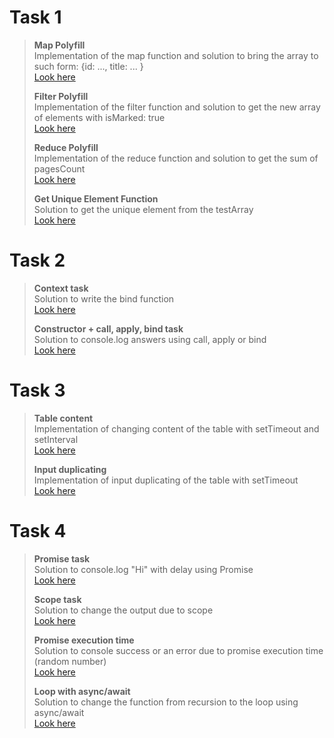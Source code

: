# Task 1

> **Map Polyfill**  
> Implementation of the map function and solution to bring the array to such form: {id: ..., title: ... }  
> [Look here](https://codepen.io/annondanon/pen/zYzbRjB)
>
> **Filter Polyfill**  
> Implementation of the filter function and solution to get the new array of elements with isMarked: true  
> [Look here](https://codepen.io/annondanon/pen/bGRZLjZ?editors=0012)
>
> **Reduce Polyfill**  
> Implementation of the reduce function and solution to get the sum of pagesCount  
> [Look here](https://codepen.io/annondanon/pen/jOwJZQN)
>
> **Get Unique Element Function**  
> Solution to get the unique element from the testArray  
> [Look here](https://codepen.io/annondanon/pen/LYLaQMz)

# Task 2

> **Context task**  
> Solution to write the bind function  
> [Look here](https://codepen.io/annondanon/pen/eYRoNdq?editors=0012)
>
> **Constructor + call, apply, bind task**  
> Solution to console.log answers using call, apply or bind  
> [Look here](https://codepen.io/annondanon/pen/MWoRwJd?editors=0012)

# Task 3

> **Table content**  
> Implementation of changing content of the table with setTimeout and setInterval  
> [Look here](https://codepen.io/annondanon/pen/eYRwNow?editors=0011)
>
> **Input duplicating**  
> Implementation of input duplicating of the table with setTimeout  
> [Look here](https://codepen.io/annondanon/pen/oNwrjNB?editors=1111)

# Task 4

> **Promise task**  
> Solution to console.log "Hi" with delay using Promise  
> [Look here](https://codepen.io/annondanon/pen/GREbpJy?editors=0012)
>
> **Scope task**  
> Solution to change the output due to scope  
> [Look here](https://codepen.io/annondanon/pen/qBjzOZq?editors=0011)
>
> **Promise execution time**  
> Solution to console success or an error due to promise execution time (random number)  
> [Look here](https://codepen.io/annondanon/pen/YzQoyWr?editors=0012)
>
> **Loop with async/await**  
> Solution to change the function from recursion to the loop using async/await  
> [Look here](https://codepen.io/annondanon/pen/KKqjdNL?editors=0011)
